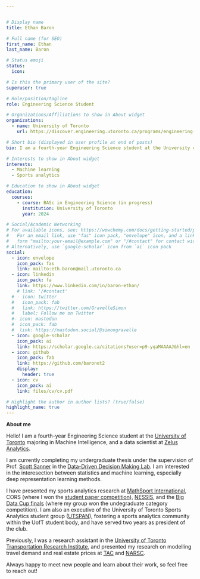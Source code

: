 ```yaml
---


# Display name
title: Ethan Baron

# Full name (for SEO)
first_name: Ethan
last_name: Baron

# Status emoji
status:
  icon:

# Is this the primary user of the site?
superuser: true

# Role/position/tagline
role: Engineering Science Student

# Organizations/Affiliations to show in About widget
organizations:
  - name: University of Toronto
    url: https://discover.engineering.utoronto.ca/programs/engineering-programs/engineering-science/

# Short bio (displayed in user profile at end of posts)
bio: I am a fourth-year Engineering Science student at the University of Toronto.

# Interests to show in About widget
interests:
  - Machine learning
  - Sports analytics

# Education to show in About widget
education:
  courses:
    - course: BASc in Engineering Science (in progress)
      institution: University of Toronto
      year: 2024

# Social/Academic Networking
# For available icons, see: https://wowchemy.com/docs/getting-started/page-builder/#icons
#   For an email link, use "fas" icon pack, "envelope" icon, and a link in the
#   form "mailto:your-email@example.com" or "/#contact" for contact widget.
# Alternatively, use `google-scholar` icon from `ai` icon pack
social:
  - icon: envelope
    icon_pack: fas
    link: mailto:eth.baron@mail.utoronto.ca
  - icon: linkedin
    icon_pack: fa
    link: https://www.linkedin.com/in/baron-ethan/
    # link: '/#contact'
  # - icon: twitter
  #   icon_pack: fab
  #   link: https://twitter.com/GravelleSimon
  #   label: Follow me on Twitter
  #- icon: mastodon
  #  icon_pack: fab
  #  link: https://mastodon.social/@simongravelle
  - icon: google-scholar
    icon_pack: ai
    link: https://scholar.google.ca/citations?user=p9-yqaMAAAAJ&hl=en
  - icon: github
    icon_pack: fab
    link: https://github.com/baronet2
    display:
      header: true
  - icon: cv
    icon_pack: ai
    link: files/cv/cv.pdf

# Highlight the author in author lists? (true/false)
highlight_name: true
---
```


**About me**

Hello! I am a fourth-year Engineering Science student at the [University of Toronto](https://discover.engineering.utoronto.ca/programs/engineering-programs/) majoring in Machine Intelligence, and a data scientist at [Zelus Analytics](https://zelusanalytics.com/).

I am currently completing my undergraduate thesis under the supervision of Prof. [Scott Sanner](https://d3m.mie.utoronto.ca/members/ssanner/) in the [Data-Driven Decision Making Lab](https://d3m.mie.utoronto.ca/). I am interested in the interesection between statistics and machine learning, especially deep representation learning methods.

I have presented my sports analytics research at [MathSport International](http://www.mathsportinternational.com/index.html), CORS (where I won the [student paper competition](https://www.cors.ca/?q=content/student-paper-competition#3)), [NESSIS](https://www.nessis.org/nessis21.html), and the [Big Data Cup finals](https://www.youtube.com/watch?v=QcfcsO8A3k0) (where my group won the undegraduate category competition). I am also an executive of the University of Toronto Sports Analytics student group ([UTSPAN](https://sportsanalytics.sa.utoronto.ca/)), fostering a sports analytics community within the UofT student body, and have served two years as president of the club.

Previously, I was a research assistant in the [University of Toronto Transportation Research Institute](https://uttri.utoronto.ca/), and presented my research on modelling travel demand and real estate prices at [TAC](https://www.tac-atc.ca/en/conference) and [NARSC](https://www.narsc.org/newsite/conference/).

Always happy to meet new people and learn about their work, so feel free to reach out!
